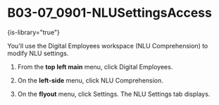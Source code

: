 # B03-07_0901-NLUSettingsAccess

{is-library="true"}

<snippet id="B03-07_0901-NLUSettingsAccess_snippet">



You'll use the Digital Employees workspace (NLU Comprehension) to modify NLU settings.

1. From the **top left main** menu, click Digital Employees.

2. On the **left-side** menu, click NLU Comprehension.

3. On the **flyout** menu, click Settings. The NLU Settings tab displays.



</snippet>